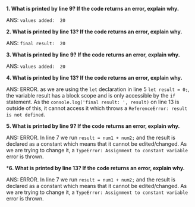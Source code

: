 **1. What is printed by line 9? If the code returns an error, explain why.**

ANS: `values added:  20`

**2. What is printed by line 13? If the code returns an error, explain why.**
  
ANS: `final result:  20`

**3. What is printed by line 9? If the code returns an error, explain why.**

ANS: `values added:  20`

**4. What is printed by line 13? If the code returns an error, explain why.**

ANS: ERROR. as we are using the `let` declaration in line 5 `let result = 0;`, the variable result has a block scope and is only accessible by the `if` statement. As the `console.log('final result: ', result)` on line 13 is outside of this, it cannot access it which throws a `ReferenceError: result is not defined`.

**5. What is printed by line 9? If the code returns an error, explain why.**

ANS: ERROR. In line 7 we run `result = num1 + num2;` and the result is declared as a constant which means that it cannot be edited/changed. As we are trying to change it, a `TypeError: Assignment to constant variable` error is thrown.

***6. What is printed by line 13? If the code returns an error, explain why.**

ANS: ERROR. In line 7 we run `result = num1 + num2;` and the result is declared as a constant which means that it cannot be edited/changed. As we are trying to change it, a `TypeError: Assignment to constant variable` error is thrown.

